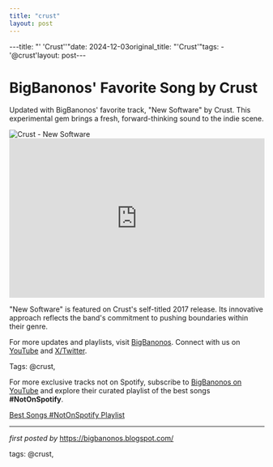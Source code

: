 ```yaml
---
title: "crust"
layout: post
---
```

---title: "' 'Crust''"date: 2024-12-03original_title: "'Crust'"tags:  - '@crust'layout: post---<!-- Post Title --><h1 >BigBanonos' Favorite Song by Crust</h1> <!-- Introductory Text --><p >Updated with BigBanonos' favorite track, "New Software" by Crust. This experimental gem brings a fresh, forward-thinking sound to the indie scene.</p> <!-- Featured Image --><div > <img src="https://f4.bcbits.com/img/a0118017329_16.jpg" alt="Crust - New Software" /></div> <!-- YouTube Video Embed --><div > <iframe width="100%" height="315" src="https://www.youtube.com/embed/y-dLO95UbJw" title="Crust - New Software" frameborder="0" allow="accelerometer; autoplay; clipboard-write; encrypted-media; gyroscope; picture-in-picture; web-share" referrerpolicy="strict-origin-when-cross-origin" allowfullscreen></iframe></div> <!-- Song Information --><div > <p>"New Software" is featured on Crust's self-titled 2017 release. Its innovative approach reflects the band's commitment to pushing boundaries within their genre.</p></div> <!-- Footer Links --><div > <p>For more updates and playlists, visit <a href="https://bigbanonos.blogspot.com/" target="_blank">BigBanonos</a>. Connect with us on <a href="https://www.youtube.com/@BigBanonos" target="_blank">YouTube</a> and <a href="https://x.com/bigbanonos" target="_blank">X/Twitter</a>.</p></div> <!-- Tags --><p >Tags: @crust,</p><!--Subscribe and Playlist Links--><div>    <p>For more exclusive tracks not on Spotify, subscribe to <a href="https://www.youtube.com/@BigBanonos" target="_blank">BigBanonos on YouTube</a> and explore their curated playlist of the best songs <strong>#NotOnSpotify</strong>.</p>    <p><a href="https://www.youtube.com/playlist?list=PLtuNtuTatqI0kFahUCbtbfenC_ET5O_tr" target="_blank">Best Songs #NotOnSpotify Playlist<br /></a></p></div><hr /><p><em>first posted by</em> <a href="https://bigbanonos.blogspot.com/" rel="noopener" target="_new">https://bigbanonos.blogspot.com/</a></p><p>tags: @crust,</p>
